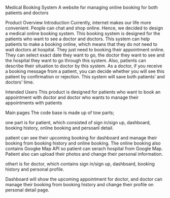 Medical Booking System
A website for managing online booking for both patients and doctors

Product Overview
Introduction
Currently, internet makes our life more convenient. People can chat and shop online. Hence, we decided to design a medical online booking system. This booking system is designed for the patients who want to see a doctor and doctors. This system can help patients to make a booking online, which means that they do not need to wait doctors at hospital.  They just need to booking their appointment online. They can select exact date they want to go, the doctor they want to see and the hospital they want to go through this system. Also, patients can describe their situation to doctor by this system. As a doctor, if you receive a booking message from a patient, you can decide whether you will see this patient by confirmation or rejection. This system will save both patients’ and doctors’ time.

Intended Users
This product is designed for patients who want to book an appointment with doctor and doctor who wants to manage their appointments with patients

Main pages
The code base is made up of tow parts;

one part is for patient, which consisted of sign in/sign up, dashboard, booking history, online booking and persoanl detail.

patient can see their upcoming booking for dashboard and manage their booking from booking history and online booking. The online booking also contains Googke Map API so patient can serach hospital from Google Map. Patient also can upload their photos and change their personal information.

othert is for doctor, which contains sign in/sign up, dashboard, booking history and personal profile.

Dashboard will show the upcoming appointment for doctor, and doctor can manage their booking from booking history and change their profile on personal detail page.




